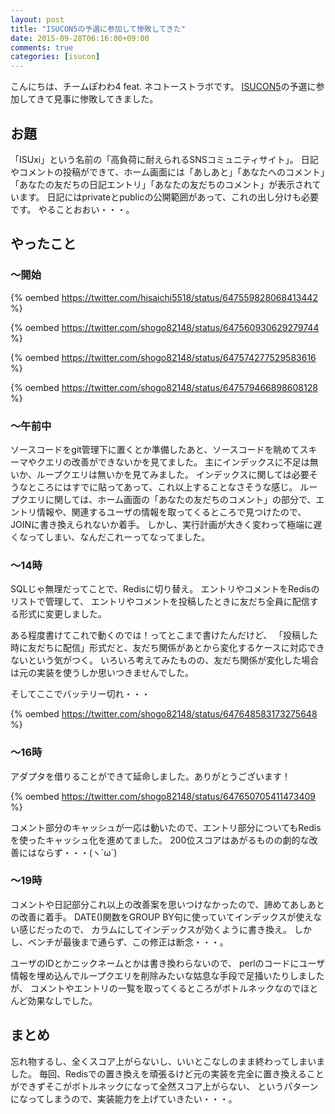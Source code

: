 ```yaml
---
layout: post
title: "ISUCON5の予選に参加して惨敗してきた"
date: 2015-09-28T06:16:00+09:00
comments: true
categories: [isucon]
---
```


こんにちは、チームぽわわ4 feat. ネコトーストラボです。
[ISUCON5](http://isucon.net/archives/45166636.html)の予選に参加してきて見事に惨敗してきました。

<!-- More -->

## お題

「ISUxi」という名前の「高負荷に耐えられるSNSコミュニティサイト」。
日記やコメントの投稿ができて、ホーム画面には「あしあと」「あなたへのコメント」「あなたの友だちの日記エントリ」「あなたの友だちのコメント」が表示されています。
日記にはprivateとpublicの公開範囲があって、これの出し分けも必要です。
やることおおい・・・。

## やったこと

### 〜開始

{% oembed https://twitter.com/hisaichi5518/status/647559828068413442 %}

{% oembed https://twitter.com/shogo82148/status/647560930629279744 %}

{% oembed https://twitter.com/shogo82148/status/647574277529583616 %}

{% oembed https://twitter.com/shogo82148/status/647579466898608128 %}


### 〜午前中

ソースコードをgit管理下に置くとか準備したあと、ソースコードを眺めてスキーマやクエリの改善ができないかを見てました。
主にインデックスに不足は無いか、ループクエリは無いかを見てみました。
インデックスに関しては必要そうなところにはすでに貼ってあって、これ以上することなさそうな感じ。
ループクエリに関しては、ホーム画面の「あなたの友だちのコメント」の部分で、エントリ情報や、関連するユーザの情報を取ってくるところで見つけたので、JOINに書き換えられないか着手。
しかし、実行計画が大きく変わって極端に遅くなってしまい、なんだこれーってなってました。

### 〜14時

SQLじゃ無理だってことで、Redisに切り替え。
エントリやコメントをRedisのリストで管理して、
エントリやコメントを投稿したときに友だち全員に配信する形式に変更しました。

ある程度書けてこれで動くのでは！ってとこまで書けたんだけど、
「投稿した時に友だちに配信」形式だと、友だち関係があとから変化するケースに対応できないという気がつく。
いろいろ考えてみたものの、友だち関係が変化した場合は元の実装を使うしか思いつきませんでした。

そしてここでバッテリー切れ・・・

{% oembed https://twitter.com/shogo82148/status/647648583173275648 %}

### 〜16時

アダプタを借りることができて延命しました。ありがとうございます！

{% oembed https://twitter.com/shogo82148/status/647650705411473409 %}


コメント部分のキャッシュが一応は動いたので、エントリ部分についてもRedisを使ったキャッシュ化を進めてました。
200位スコアはあがるものの劇的な改善にはならず・・・(ヽ´ω`)


### 〜19時

コメントや日記部分これ以上の改善案を思いつけなかったので、諦めてあしあとの改善に着手。
DATE()関数をGROUP BY句に使っていてインデックスが使えない感じだったので、
カラムにしてインデックスが効くように書き換え。
しかし、ベンチが最後まで通らず、この修正は断念・・・。

ユーザのIDとかニックネームとかは書き換わらないので、
perlのコードにユーザ情報を埋め込んでループクエリを削除みたいな姑息な手段で足掻いたりしましたが、
コメントやエントリの一覧を取ってくるところがボトルネックなのでほとんど効果なしでした。


## まとめ

忘れ物するし、全くスコア上がらないし、いいとこなしのまま終わってしまいました。
毎回、Redisでの置き換えを頑張るけど元の実装を完全に置き換えることができずそこがボトルネックになって全然スコア上がらない、
というパターンになってしまうので、実装能力を上げていきたい・・・。
